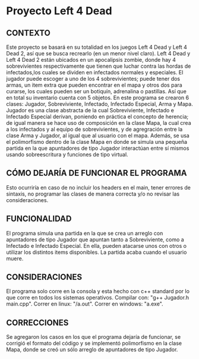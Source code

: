 # Proyecto Left 4 Dead

<h2>CONTEXTO</h2>

Este proyecto se basará en su totalidad en los juegos Left 4 Dead y Left 4 Dead 2, así que se busca recrearlo (en un menor nivel claro).
Left 4 Dead y Left 4 Dead 2 están ubicados en un apocalipsis zombie, donde hay 4 sobrevivientes respectivamente que tienen que luchar contra las hordas de infectados,los cuales se dividen en infectados normales y especiales. El jugador puede escoger a uno de los 4 sobrevivientes; puede tener dos armas, un item extra que pueden encontrar en el mapa y otros dos para curarse, los cuales pueden ser un botiquín, adrenalina o pastillas. Así que en total su inventario cuenta con 5 objetos.
En este programa se crearon 6 clases: Jugador, Sobreviviente, Infectado, Infectado Especial, Arma y Mapa. Jugador es una clase abstracta de la cual Sobreviviente, Infectado e
Infectado Especial derivan, poniendo en práctica el concepto de herencia; de igual manera se hace uso de composición en la clase Mapa, la cual crea a los infectados y al equipo de
sobrevivientes, y de agregración entre la clase Arma y Jugador, al igual que al usuario con el mapa.
Además, se usa el polimorfismo dentro de la clase Mapa en donde se simula una pequeña partida en la que apuntadores de tipo Jugador interactúan entre sí mismos usando 
sobreescritura y funciones de tipo virtual.

<h2>CÓMO DEJARÍA DE FUNCIONAR EL PROGRAMA</h2>
Esto ocurriría en caso de no incluir los headers en el main, tener errores de sintaxis, no programar las clases de manera correcta y/o no revisar las consideraciones.

<h2>FUNCIONALIDAD</h2>
El programa simula una partida en la que se crea un arreglo con apuntadores de tipo Jugador que apuntan tanto a Sobreviviente, como a Infectado e Infectado Especial. En ella,
pueden atacarse unos con otros o utilizar los distintos items disponibles. La partida acaba cuando el usuario muere.

<h2>CONSIDERACIONES</h2>
El programa solo corre en la consola y esta hecho con c++ standard por lo que corre en todos los sistemas operativos. Compilar con: "g++ Jugador.h main.cpp". Correr en linux: "/a.out". Correr en windows: "a.exe".

<h2>CORRECCIONES</h2>
Se agregaron los casos en los que el programa dejaría de funcionar, se corrigió el formato del código y se implementó polimorfismo en la clase Mapa, donde se creó un sólo arreglo
de apuntadores de tipo Jugador.

